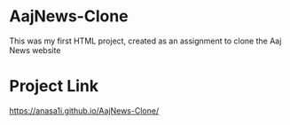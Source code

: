 # AajNews-Clone
This was my first HTML project, created as an assignment to clone the Aaj News website
# Project Link
https://anasa1i.github.io/AajNews-Clone/
